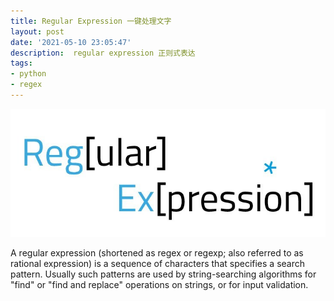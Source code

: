 ```yaml
---
title: Regular Expression 一键处理文字
layout: post
date: '2021-05-10 23:05:47'
description:  regular expression 正则式表达
tags:
- python
- regex
---
```


![regex](/assets/img/regex_pic.jpg)

A regular expression (shortened as regex or regexp; also referred to as rational expression) is a sequence of characters that specifies a search pattern. Usually such patterns are used by string-searching algorithms for "find" or "find and replace" operations on strings, or for input validation.
